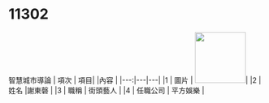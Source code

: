 # 11302
智慧城市導論
| 項次 | 項目| |內容 |
|---:|---|---|
|1 | 圖片 | <img src="people.jpg" width="100" Height="100" />|
|2 |姓名 |謝東磬 |
|3 | 職稱 | 街頭藝人 |
|4 | 任職公司 | 平方娛樂 |
